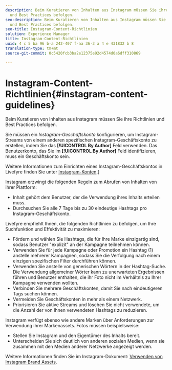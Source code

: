 ```yaml
---
description: Beim Kuratieren von Inhalten aus Instagram müssen Sie ihre Richtlinien
  und Best Practices befolgen.
seo-description: Beim Kuratieren von Inhalten aus Instagram müssen Sie ihre Richtlinien
  und Best Practices befolgen.
seo-title: Instagram-Content-Richtlinien
solution: Experience Manager
title: Instagram-Content-Richtlinien
uuid: 4 c 5 ba 96 b-a 242-407 f-aa 36-3 a 4 e 431832 b 8
translation-type: tm+mt
source-git-commit: 0c5420fcb3ba2e12375e92d4574d0a6dff310869

---
```



# Instagram-Content-Richtlinien{#instagram-content-guidelines}

Beim Kuratieren von Inhalten aus Instagram müssen Sie ihre Richtlinien und Best Practices befolgen.

Sie müssen ein *Instagram-Geschäftskonto* konfigurieren, um Instagram-Streams von einem anderen spezifischen Instagram-Geschäftskonto zu erstellen, indem Sie das **[!UICONTROL By Author]** Feld verwenden. Das Benutzerkonto, das Sie im **[!UICONTROL By Author]** Feld identifizieren, muss ein Geschäftskonto sein.

Weitere Informationen zum Einrichten eines Instagram-Geschäftskontos in Livefyre finden Sie unter [Instagram-Konten](../c-users-creating-accounts-with-studio-access/t-configure-social-accout-instagram/c-about-instagram-accounts.md#c_about_instagram_accounts).]

Instagram erzwingt die folgenden Regeln zum Abrufen von Inhalten von ihrer Plattform:

* Inhalt gehört dem Benutzer, der die Verwendung ihres Inhalts erteilen muss.
* Durchsuchen Sie alle 7 Tage bis zu 30 eindeutige Hashtags pro Instagram-Geschäftskonto.

Livefyre empfiehlt Ihnen, die folgenden Richtlinien zu befolgen, um Ihre Suchfunktion und Effektivität zu maximieren:

* Fördern und wählen Sie Hashtags, die für Ihre Marke einzigartig sind, sodass Benutzer "explizit" an der Kampagne teilnehmen können.
* Verwenden Sie für jede Kampagne oder Promotion ein Hashtag (1) anstelle mehrerer Kampagnen, sodass Sie die Verfolgung nach einem einzigen spezifischen Filter durchführen können.
* Verwenden Sie anstelle von generischen Wörtern in der Hashtag-Suche. Die Verwendung allgemeiner Wörter kann zu unerwarteten Ergebnissen führen und Benutzer enthalten, die ihr Foto nicht im Verhältnis zu Ihrer Kampagne verwenden wollten.
* Verbinden Sie mehrere Geschäftskonten, damit Sie nach eindeutigeren Tags suchen können.
* Vermeiden Sie Geschäftskonten in mehr als einem Netzwerk.
* Priorisieren Sie aktive Streams und löschen Sie nicht verwendete, um die Anzahl der von Ihnen verwendeten Hashtags zu reduzieren.

Instagram verfügt ebenso wie andere Marken über Anforderungen zur Verwendung ihrer Markenassets. Fotos müssen beispielsweise:

* Stellen Sie Instagram und den Eigentümer des Inhalts bereit.
* Unterscheiden Sie sich deutlich von anderen sozialen Medien, wenn sie zusammen mit den Medien anderer Netzwerke angezeigt werden.

Weitere Informationen finden Sie im Instagram-Dokument: [Verwenden von Instagram Brand Assets](https://help.instagram.com/304689166306603).
